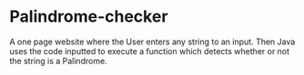 # Palindrome-checker

A one page website where the User enters any string to an input. Then Java uses the code inputted to execute a function which detects whether or not the string is a Palindrome.
